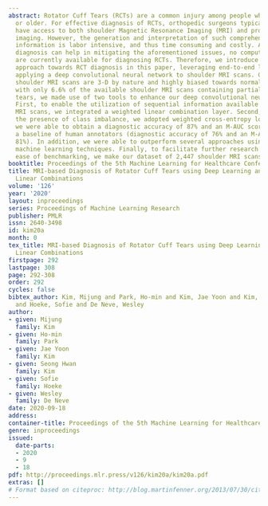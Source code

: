 ```yaml
---
abstract: Rotator Cuff Tears (RCTs) are a common injury among people who are middle-aged
  or older. For effective diagnosis of RCTs, orthopedic surgeons typically need to
  have access to both shoulder Magnetic Resonance Imaging (MRI) and proton density-weighted
  imaging. However, the generation and interpretation of such comprehensive image
  information is labor intensive, and thus time consuming and costly. Although computer-aided
  diagnosis can help in mitigating the aforementioned issues, no computational tools
  are currently available for diagnosing RCTs. Therefore, we introduce a computational
  approach towards RCT diagnosis in this paper, leveraging end-to-end learning by
  applying a deep convolutional neural network to shoulder MRI scans. Given that these
  shoulder MRI scans are 3-D by nature and highly biased towards normal shoulders,
  with only 6.6% of the available shoulder MRI scans containing partial-thickness
  tears, we made use of two tools to enhance our deep convolutional neural network.
  First, to enable the utilization of sequential information available in the 3-D
  MRI scans, we integrated a weighted linear combination layer. Second, to mitigate
  the presence of class imbalance, we adopted weighted cross-entropy loss. That way,
  we were able to obtain a diagnostic accuracy of 87% and an M-AUC score of 97%, outperforming
  a baseline of human annotators (diagnostic accuracy of 76% and an M-AUC score of
  81%). In addition, we were able to outperform several approaches using conventional
  machine learning techniques. Finally, to facilitate further research efforts and
  ease of benchmarking, we make our dataset of 2,447 shoulder MRI scans publicly available.
booktitle: Proceedings of the 5th Machine Learning for Healthcare Conference
title: MRI-based Diagnosis of Rotator Cuff Tears using Deep Learning and Weighted
  Linear Combinations
volume: '126'
year: '2020'
layout: inproceedings
series: Proceedings of Machine Learning Research
publisher: PMLR
issn: 2640-3498
id: kim20a
month: 0
tex_title: MRI-based Diagnosis of Rotator Cuff Tears using Deep Learning and Weighted
  Linear Combinations
firstpage: 292
lastpage: 308
page: 292-308
order: 292
cycles: false
bibtex_author: Kim, Mijung and Park, Ho-min and Kim, Jae Yoon and Kim, Seong Hwan
  and Hoeke, Sofie and De Neve, Wesley
author:
- given: Mijung
  family: Kim
- given: Ho-min
  family: Park
- given: Jae Yoon
  family: Kim
- given: Seong Hwan
  family: Kim
- given: Sofie
  family: Hoeke
- given: Wesley
  family: De Neve
date: 2020-09-18
address: 
container-title: Proceedings of the 5th Machine Learning for Healthcare Conference
genre: inproceedings
issued:
  date-parts:
  - 2020
  - 9
  - 18
pdf: http://proceedings.mlr.press/v126/kim20a/kim20a.pdf
extras: []
# Format based on citeproc: http://blog.martinfenner.org/2013/07/30/citeproc-yaml-for-bibliographies/
---
```

